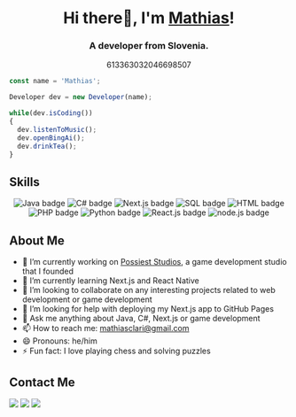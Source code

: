 <h1 align="center">Hi there👋, I'm <a href="https://schmelto.github.io/Portfolio/">Mathias</a>!</h1>
<h3 align="center">A developer from Slovenia.</h3>
<p align="center">613363032046698507</p>

```js
const name = 'Mathias';

Developer dev = new Developer(name);

while(dev.isCoding())
{
  dev.listenToMusic();
  dev.openBingAi();
  dev.drinkTea();
}
```
## Skills
<p align="center">
<img src="https://img.shields.io/badge/Java-red?style=for-the-badge&logo=java&logoColor=white" alt="Java badge">
<img src="https://img.shields.io/badge/C%23-blueviolet?style=for-the-badge&logo=c-sharp&logoColor=white" alt="C# badge">
<img src="https://img.shields.io/badge/Next.js-black?style=for-the-badge&logo=nuxt-dot-js&logoColor=cyan" alt ="Next.js badge">
<img src="https://img.shields.io/badge/SQL-blue?style=for-the-badge&logo=mysql&logoColor=white" alt="SQL badge">
<img src="https://img.shields.io/badge/HTML-orange?style=for-the-badge&logo=html5&logoColor=white" alt="HTML badge">
<img src="https://img.shields.io/badge/PHP-purple?style=for-the-badge&logo=php&logoColor=white" alt="PHP badge">
<img src="https://img.shields.io/badge/Python-yellow?style=for-the-badge&logo=python&logoColor=white" alt="Python badge">
<img src="https://img.shields.io/badge/React.js-green?style=for-the-badge&logo=react&logoColor=white" alt="React.js badge">
<img src="https://img.shields.io/badge/node.js-darkgreen?style=for-the-badge&logo=node.js&logoColor=white" alt="node.js badge">
</p>



## About Me

- 🔭 I’m currently working on [Possiest Studios](https://discord.possiest.com), a game development studio that I founded
- 🌱 I’m currently learning Next.js and React Native
- 👯 I’m looking to collaborate on any interesting projects related to web development or game development
- 🤔 I’m looking for help with deploying my Next.js app to GitHub Pages
- 💬 Ask me anything about Java, C#, Next.js or game development
- 📫 How to reach me: mathiasclari@gmail.com
- 😄 Pronouns: he/him
- ⚡ Fun fact: I love playing chess and solving puzzles


## Contact Me

<a href ="mailto:mathiasclari@gmail.com"><img src='https://img.icons8.com/color/48/000000/gmail.png'/></a>
<a href ="http://twitter.com/MathiasClari"><img src='https://img.icons8.com/color/48/000000/twitter.png'/></a>
<a href ="http://linkedin.com/in/mathias-clari-drenik"><img src='https://img.icons8.com/color/48/000000/linkedin.png'/></a>
